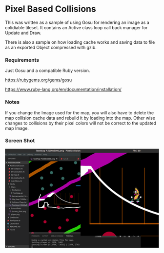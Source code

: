 # Pixel Based Collisions


This was written as a sample of using Gosu for rendering an image as a colidiable tileset.
It contains an Active class loop call back manager for Update and Draw.

There is also a sample on how loading cache works and saving data to file as an exported Object compressed with gzib.


### Requirements

Just Gosu and a compatible Ruby version.

https://rubygems.org/gems/gosu

https://www.ruby-lang.org/en/documentation/installation/


### Notes

If you change the Image used for the map, you will also have to delete the map collision cache data and rebuild it by loading into the map. Other wise changes to collisions by their pixel colors will not be correct to the updated map Image.

### Screen Shot

![alt text](https://raw.githubusercontent.com/wigggles/Pixel-Collisions/9823026afb1dbbe4f8d86d27cf73fc8a6a347c1c/Media/ScreenShots/Screen_Shot.png "")